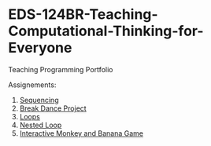 # EDS-124BR-Teaching-Computational-Thinking-for-Everyone
Teaching Programming Portfolio


Assignements:
  1. [Sequencing](https://youtu.be/5QyQPcu8WrQ)
  2. [Break Dance Project](https://youtu.be/21jeXH6tsWM)
  3. [Loops](https://youtu.be/sKIORldjqzM)
  4. [Nested Loop](https://youtu.be/AqmLMDdnBqE)
  5. [Interactive Monkey and Banana Game](https://youtu.be/dtpFVWznxzw)
